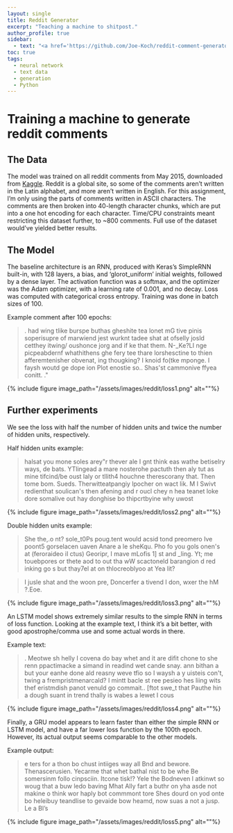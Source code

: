 ```yaml
---
layout: single
title: Reddit Generator
excerpt: "Teaching a machine to shitpost."
author_profile: true
sidebar:
  - text: "<a href='https://github.com/Joe-Koch/reddit-comment-generator/blob/master/generator.ipynb'>View the project's code</a>"
toc: true
tags:
  - neural network
  - text data
  - generation
  - Python
---
```


# Training a machine to generate reddit comments

## The Data

The model was trained on all reddit comments from May 2015, downloaded from [Kaggle](https://www.kaggle.com/reddit/reddit-comments-may-2015). Reddit is a global site, so some of the comments aren’t written in the Latin alphabet, and more aren’t written in English. For this assignment, I’m only using the parts of comments written in ASCII characters. The comments are then broken into 40-length character chunks, which are put into a one hot encoding for each character. Time/CPU constraints meant restricting this dataset further, to ~800 comments. Full use of the dataset would’ve yielded better results.

## The Model

The baseline architecture is an RNN, produced with Keras’s SimpleRNN built-in, with 128 layers, a bias, and ‘glorot_uniform’ initial weights, followed by a dense layer. The activation function was a softmax, and the optimizer was the Adam optimizer, with a learning rate of 0.001, and no decay. Loss was computed with categorical cross entropy. Training was done in batch sizes of 100.

Example comment after 100 epochs:

> . had wing tlike burspe buthas gheshite tea lonet mG tive pinis soperisupre of marwiend jest wurknt tadee shat at ofselly josld cetthey itwing/ oushonce jorg and if ke that them. N-_Ke?LI nge picpeabdernf whathithens ghe fery tee thare lorshesctine to thien afferemtenisher obvenat, ing thougking? I knoid fo(tke mponge. I faysh woutd ge dope ion Plot enostie so.. Shas'st cammonive ffyea conitt. ." 

{% include figure image_path="/assets/images/reddit/loss1.png" alt=""%}

## Further experiments

We see the loss with half the number of hidden units and twice the number of hidden units, respectively.

Half hidden units example:
> halsat you mone soles arey"r thever ale  I gnt think eas wathe betiselry ways, de bats. YTlingead a mare nosterohe pactuth then aly tut as mine tifcind/be oust laly or tllith4 houchne therescorany that. Then tome bom. Sueds. Therwitteatpangiy lpocher on wact lik. M I Swivt redienthat soulican's then afening and r oucl chey n hea teanet loke dore somalive out  hay donghise bo thipcrtbyine why uwost

{% include figure image_path="/assets/images/reddit/loss2.png" alt=""%}

Double hidden units example:
> She the,.o
>nt? sole_t0Ps poug.tent would acsid tond preomero Ive poont5 gorselacen uaven Anare a le sheKqu. Pho fo you gols onen's at     (feroraideo iI ctus) Georipr, I mave mLofis 1] st and _ling. Yt; me touebpores or thete aod to out tha wW scactoneld barangion d red inking go s but thay7el at on thlocreoblyoo at Yea lit?

> I jusle shat and the woon pre, Doncerfer a tivend I don, wxer the hM ?.Eoe.

{% include figure image_path="/assets/images/reddit/loss3.png" alt=""%}

An LSTM model shows extremely similar results to the simple RNN in terms of loss function. Looking at the example text, I think it’s a bit better, with good apostrophe/comma use and some actual words in there.

Example text: 

> . Meotwe sh helly I covena do bay whet and it are difit chone to she renn ppactimacke a simand in readind wet cande snay. ann bithan a but your eanhe done ald reasny weve tfio so I waysh a y uisteis con't, twing a frempristmenarcald? I mintt bacle st ree pesieo hes liing wits thef eristmdish panot venuld go commait.. [ftot swe_t that Pauthe hin a dough suant in trend thally is wabes a lewet I cous

{% include figure image_path="/assets/images/reddit/loss4.png" alt=""%}

Finally, a GRU model appears to learn faster than either the simple RNN or LSTM model, and have a far lower loss function by the 100th epoch. However, its actual output seems comparable to the other models. 

Example output:
> e ters for a thon bo chust intiiges way all Bnd and bewore. Thenascerusien. Yecarme that whet bathal nist to be whe Be somersinm follo cinpsciin. Itcone tisk!? Yele the Bodneven l atkinwt so woug that a buw ledo baving Mhat Ally fart a buthr on yha asde not makine o think wor haply bot commmont tore Shes dourd on yod onte bo heleibuy teandlise to gevaide bow heamd, now suas a not a jusp. Le a Bl’s

{% include figure image_path="/assets/images/reddit/loss5.png" alt=""%}
